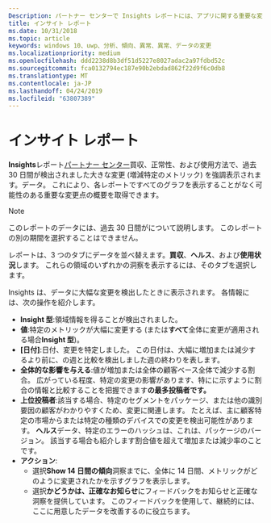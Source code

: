```yaml
---
Description: パートナー センターで Insights レポートには、アプリに関する重要な変更が強調表示されます。
title: インサイト レポート
ms.date: 10/31/2018
ms.topic: article
keywords: windows 10、uwp、分析、傾向、異常、異常、データの変更
ms.localizationpriority: medium
ms.openlocfilehash: ddd2238d8b3df51d5227e8027adac2a97fdbd52c
ms.sourcegitcommit: fca0132794ec187e90b2ebdad862f22d9f6c0db8
ms.translationtype: MT
ms.contentlocale: ja-JP
ms.lasthandoff: 04/24/2019
ms.locfileid: "63807389"
---
```

# <a name="insights-report"></a>インサイト レポート


**Insights**レポート[パートナー センター](https://partner.microsoft.com/dashboard)買収、正常性、および使用方法で、過去 30 日間が検出されました大きな変更 (増減特定のメトリック) を強調表示されます。データ。 これにより、各レポートですべてのグラフを表示することがなく可能性のある重要な変更点の概要を取得できます。

> [!NOTE]
> このレポートのデータには、過去 30 日間がについて説明します。 このレポートの別の期間を選択することはできません。

レポートは、3 つのタブにデータを並べ替えます。**買収**、**ヘルス**、および**使用状況**します。 これらの領域のいずれかの洞察を表示するには、そのタブを選択します。

Insights は、データに大幅な変更を検出したときに表示されます。 各情報には、次の操作を紹介します。
- **Insight 型**:領域情報を得ることが検出されました。
- **値**:特定のメトリックが大幅に変更する (または**すべて**全体に変更が適用される場合**Insight 型**)。
- **[日付]**:日付、変更を特定しました。 この日付は、大幅に増加または減少するより前に、の週と比較を検出しました週の終わりを表します。
- **全体的な影響を与える**:値が増加または全体の顧客ベース全体で減少する割合。 広がっている程度、特定の変更の影響があります、特にに示すように割合の情報と比較することを把握できます**の最多投稿者です。**
- **上位投稿者**:該当する場合、特定のセグメントをパッケージ、または他の識別要因の顧客がわかりやすくため、変更に関連します。 たとえば、主に顧客特定の市場からまたは特定の種類のデバイスでの変更を検出可能性があります。 **ヘルス**データ、特定のエラーのハッシュは、これは、パッケージのバージョン。 該当する場合も紹介します割合値を超えて増加または減少率のことです。
- **アクション**:
   - 選択**Show 14 日間の傾向**洞察までに、全体に 14 日間、メトリックがどのように変更されたかを示すグラフを表示します。
   - 選択**かどうかは、正確なお知らせ**にフィードバックをお知らせと正確な洞察を提供しています。 このフィードバックを使用して、継続的には、ここに用意したデータを改善するのに役立ちます。 

